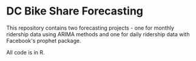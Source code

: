# DC Bike Share Forecasting

This repository contains two forecasting projects - one for monthly ridership data using ARIMA methods and one for daily ridership data with Facebook's prophet package.

All code is in R.
